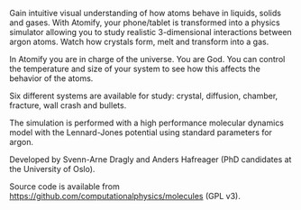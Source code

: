 Gain intuitive visual understanding of how atoms behave in liquids, solids and gases. With Atomify, your phone/tablet is transformed into a physics simulator allowing you to study realistic 3-dimensional interactions between argon atoms. Watch how crystals form, melt and transform into a gas.

In Atomify you are in charge of the universe. You are God. You can control the temperature and size of your system to see how this affects the behavior of the atoms. 

Six different systems are available for study: crystal, diffusion, chamber, fracture, wall crash and bullets. 


The simulation is performed with a high performance molecular dynamics model with the Lennard-Jones potential using standard parameters for argon. 

Developed by Svenn-Arne Dragly and Anders Hafreager (PhD candidates at the University of Oslo). 

Source code is available from https://github.com/computationalphysics/molecules (GPL v3).